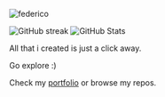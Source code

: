 ![federico](https://github.com/reddyfede/reddyfede/assets/106488356/31669b05-869f-4ab4-8489-4ecf74a8cdf9)

![GitHub streak](https://streak-stats.demolab.com/?user=reddyfede&theme=shadow_blue&border_radius=4.5) ![GitHub Stats](https://github-readme-stats.vercel.app/api?username=reddyfede&show_icons=true&theme=shadow_blue)

All that i created is just a click away.

Go explore :)

Check my [portfolio](https://reddyfede.netlify.app/)
or browse my repos.
